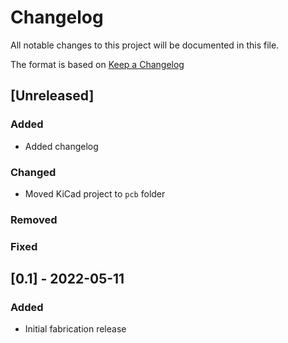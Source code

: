 # Changelog

All notable changes to this project will be documented in this file.

The format is based on [Keep a Changelog](https://keepachangelog.com/en/1.0.0/)

<!-- markdownlint-disable no-duplicate-header -->

## [Unreleased]

### Added

- Added changelog

### Changed

- Moved KiCad project to `pcb` folder

### Removed

### Fixed

## [0.1] - 2022-05-11

### Added

- Initial fabrication release
